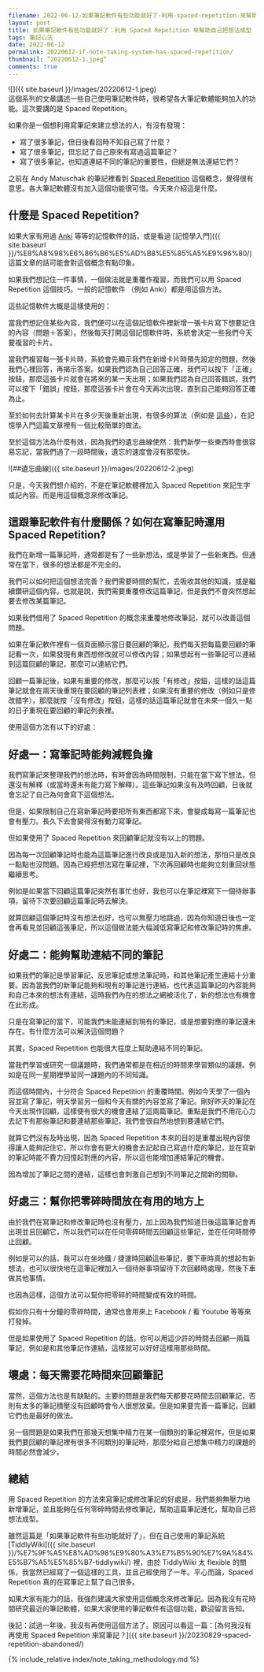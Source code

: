 ```yaml
---
filename: 2022-06-12-如果筆記軟件有些功能就好了-利用-spaced-repetition-來幫助自己把想法成型.md
layout: post
title: 如果筆記軟件有些功能就好了：利用 Spaced Repetition 來幫助自己把想法成型
tags: 筆記心法
date: 2022-06-12
permalink: 20220612-if-note-taking-system-has-spaced-repetition/
thumbnail: ”20220612-1.jpeg“
comments: true
---
```


![]({{ site.baseurl }}/images/20220612-1.jpeg)  
這個系列的文章講述一些自己使用筆記軟件時，很希望各大筆記軟體能夠加入的功能。這次要講的是 Spaced Repetition。

如果你是一個想利用寫筆記來建立想法的人，有沒有發現：

* 寫了很多筆記，但日後看回時不知自己寫了什麼？
* 寫了很多筆記，但忘記了自己原來有寫過這篇筆記？
* 寫了很多筆記，也知道連結不同的筆記的重要性，但總是無法連結它們？

之前在 Andy Matuschak 的筆記裡看到 [Spaced Repetition](https://notes.andymatuschak.org/Spaced_repetition_may_be_a_helpful_tool_to_incrementally_develop_inklings) 這個概念，覺得很有意思。各大筆記軟體沒有加入這個功能很可惜。今天來介紹這是什麼。

## 什麼是 Spaced Repetition?

如果大家有用過 [Anki](https://apps.ankiweb.net) 等等的記憶軟件的話，或是看過 [記憶學入門]({{ site.baseurl }}/%E8%A8%98%E6%86%B6%E5%AD%B8%E5%85%A5%E9%96%80/) 這篇文章的話可能會對這個概念有點印象。

如果我們想記住一件事情，一個做法就是重覆作複習，而我們可以用 Spaced Repetition 這個技巧。一般的記憶軟件 （例如 Anki）都是用這個方法。

這些記憶軟件大概是這樣使用的：

當我們想記住某些內容，我們便可以在這個記憶軟件裡新增一張卡片寫下想要記住的內容（問題＋答案）。然後每天打開這個記憶軟件時，系統會決定一些我們今天要複習的卡片。

當我們複習每一張卡片時，系統會先顯示我們在新增卡片時預先設定的問題，然後我們心裡回答，再揭示答案。如果我們認為自己回答正確，我們可以按下「正確」按鈕，那麼這張卡片就會在將來的某一天出現；如果我們認為自己回答錯誤，我們可以按下「錯誤」按鈕，那麼這張卡片會在今天再次出現，直到自己能夠回答正確為止。

至於如何去計算某卡片在多少天後重新出現，有很多的算法（例如是 [這些](https://en.wikipedia.org/wiki/Spaced_repetition#Algorithms_)），在記憶學入門這篇文章裡有一個比較簡單的做法。

至於這個方法為什麼有效，因為我們的遺忘曲線使然：我們新學一些東西時會很容易忘記，當我們過了一段時間後，遺忘的速度會沒有那麼快。

![##遺忘曲線]({{ site.baseurl }}/images/20220612-2.jpeg)

只是，今天我們想介紹的，不是在筆記軟體裡加入 Spaced Repetition 來記生字或記內容。而是用這個概念來修改筆記。

## 這跟筆記軟件有什麼關係？如何在寫筆記時運用 Spaced Repetition?

我們在新增一篇筆記時，通常都是有了一些新想法，或是學習了一些新東西。但通常在當下，很多的想法都是不完全的。

我們可以如何把這個想法完善？我們需要時間的幫忙，去吸收其他的知識，或是繼續鑽研這個內容。也就是說，我們需要重覆修改這篇筆記，但是我們不會突然想起要去修改某篇筆記。

如果我們借用了 Spaced Repetition 的概念來重覆地修改筆記，就可以改善這個問題。

如果在筆記軟件裡有一個頁面顯示當日要回顧的筆記，我們每天把每篇要回顧的筆記看一次，如果發現有東西想修改就可以修改內容；如果想起有一些筆記可以連結到這篇回顧的筆記，那麼可以連結它們。

回顧一篇筆記後，如果有重要的修改，那麼可以按「有修改」按鈕，這樣的話這篇筆記就會在兩天後重現在要回顧的筆記列表裡；如果沒有重要的修改（例如只是修改錯字），那麼就按「沒有修改」按鈕，這樣的話這篇筆記就會在未來一個久一點的日子重現在要回顧的筆記列表裡。

使用這個方法有以下的好處：

## 好處一：寫筆記時能夠減輕負擔

我們寫筆記來整理我們的想法時，有時會因為時間限制，只能在當下寫下想法，但還沒有解釋（或當時還未有能力寫下解釋）。這些筆記如果沒有及時回顧，日後就會忘記了自己為何會寫下這個想法。

但是，如果限制自己在寫新筆記時要把所有東西都寫下來，會變成每寫一篇筆記也會有壓力。長久下去會變得沒有動力寫筆記。

但如果使用了 Spaced Repetition 來回顧筆記就沒有以上的問題。

因為每一次回顧筆記時也能為這篇筆記進行改良或是加入新的想法，那怕只是改良一點點也沒問題。因為已經把想法寫在筆記裡，下次再回顧時也能夠立刻重回狀態繼續思考。

例如是如果當下回顧這篇筆記突然有事忙也好，我也可以在筆記裡寫下一個待辦事項，留待下次要回顧這篇筆記時去解決。

就算回顧這個筆記時沒有想法也好，也可以無壓力地跳過，因為你知道日後也一定會再看見並回顧這張筆記，所以這個做法能大幅減低寫筆記和修改筆記時的焦慮。

## 好處二：能夠幫助連結不同的筆記

如果我們的筆記是學習筆記、反思筆記或想法筆記時，和其他筆記產生連結十分重要。因為當我們的新筆記能夠和現有的筆記進行連結，也代表這篇筆記的內容能夠和自己本來的想法有連結，這時我們內在的想法之網被活化了，新的想法也有機會在此形成。

只是在寫筆記的當下，可能我們未能連結到現有的筆記，或是想要對應的筆記還未存在。有什麼方法可以解決這個問題？

其實，Spaced Repetition 也能很大程度上幫助連結不同的筆記。

當我們學習或研究一個議題時，我們通常都是在相近的時間來學習類似的議題。例如是在同一星期裡學習同一課題內的不同知識。

而這個時間內，十分符合 Spaced Repetition 的重覆時間。例如今天學了一個內容並寫了筆記，明天學習另一個和今天有關的內容並寫了筆記。剛好昨天的筆記在今天出現作回顧，這樣便有很大的機會連結了這兩篇筆記。重點是我們不用花心力去記下有那些筆記和要連結那些筆記，我們會很自然地想到要連結它們。

就算它們沒有及時出現，因為 Spaced Repetition 本來的目的是重覆出現內容使得讓人能夠記住它，所以你會有更大的機會去記起自己寫過什麼的筆記，並在寫新的筆記時能不費力回憶起對應的內容，所以這也能增加連結筆記的機會。

因為增加了筆記之間的連結，這樣也會刺激自己想到不同筆記之間新的關聯。

## 好處三：幫你把零碎時間放在有用的地方上

由於我們在寫筆記和修改筆記時也沒有壓力，加上因為我們知道日後這篇筆記會再出現並且回顧它，所以我們可以在任何零碎時間去回顧這些筆記，並在任何時間停止回顧。

例如是可以的話，我可以在坐地鐵 / 捷運時回顧這些筆記，要下車時真的想起有新想法，也可以很快地在這筆記裡加入一個待辦事項留待下次回顧時處理，然後下車做其他事情。

也因為這樣，這個方法可以幫你把零碎的時間變成有效的時間。

假如你只有十分鐘的零碎時間，通常也會用來上 Facebook / 看 Youtube 等等來打發掉。

但是如果使用了 Spaced Repetition 的話，你可以用這少許的時間去回顧一兩篇筆記，例如是和其他筆記作連結，這樣就可以好好這樣用那些時間。


## 壞處：每天需要花時間來回顧筆記

當然，這個方法也是有缺點的。主要的問題是我們每天都要花時間去回顧筆記，否則有太多的筆記積壓沒有回顧時會令人很想放棄。但是如果要完善一篇筆記，回顧它們也是最好的做法。

另一個問題是如果我們在那幾天想集中精力在某一個類別的筆記裡寫作，但是如果我們要回顧的筆記裡有很多不同類別的筆記時，那麼分給自己想集中精力的課題的時間必然會減少。

## 總結

用 Spaced Repetition 的方法來寫筆記或修改筆記的好處是，我們能夠無壓力地新增筆記，並且能夠在任何零碎時間去修改筆記，幫助這篇筆記進化，幫助自己把想法成型。

雖然這篇是「如果筆記軟件有些功能就好了」，但在自己使用的筆記系統 [TiddlyWiki]({{ site.baseurl }}/%E7%9F%A5%E8%AD%98%E9%80%A3%E7%B5%90%E7%9A%84%E5%B7%A5%E5%85%B7-tiddlywiki/) 裡，由於 TiddlyWiki 太 flexible 的關係，我當然已經寫了一個這樣的工具，並且己經使用了一年。平心而論，Spaced Repetition 真的在寫筆記上幫了自己很多。

如果大家有能力的話，我強烈建議大家使用這個概念來修改筆記。因為我沒有花時間研究最近的筆記軟體，如果大家使用的筆記軟件有這個功能，歡迎留言告知。

後記：試過一年後，我沒有再使用這個方法了。原因可以看這一篇：[為何我沒有再使用 Spaced Repetition 來寫筆記？]({{ site.baseurl }}/20230829-spaced-repetition-abandoned/)


{% include_relative index/note_taking_methodology.md %}


<!--
- [如果筆記軟件有些功能就好了：利用 Spaced Repetition 來幫助自己把想法成型]({{ site.baseurl }}/20220612-if-note-taking-system-has-spaced-repetition/)
-->
